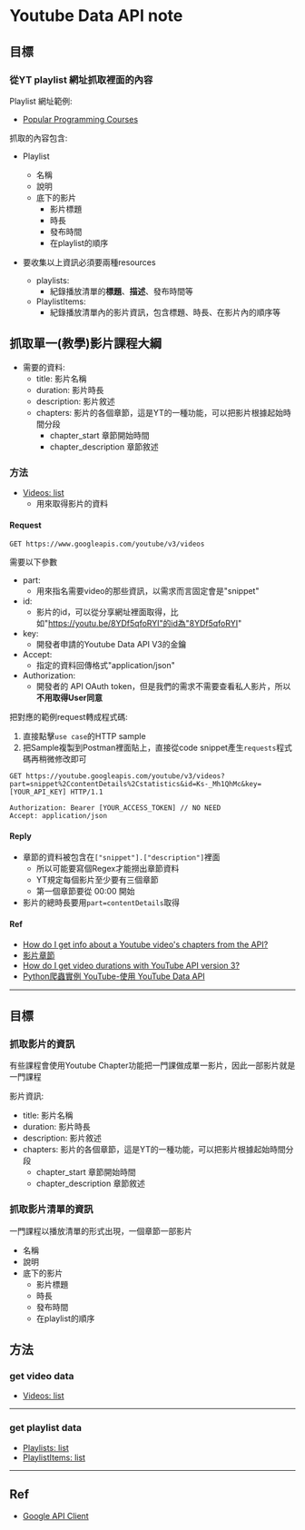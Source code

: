 # Youtube Data API note

## 目標

### 從YT playlist 網址抓取裡面的內容

Playlist 網址範例:
- [Popular Programming Courses](https://www.youtube.com/playlist?list=PLWKjhJtqVAblfum5WiQblKPwIbqYXkDoC)

抓取的內容包含:
- Playlist
  - 名稱
  - 說明
  - 底下的影片
    - 影片標題
    - 時長
    - 發布時間
    - 在playlist的順序

- 要收集以上資訊必須要兩種resources
  - playlists: 
    - 紀錄播放清單的**標題**、**描述**、發布時間等
  - PlaylistItems: 
    - 紀錄播放清單內的影片資訊，包含標題、時長、在影片內的順序等

## 抓取單一(教學)影片課程大綱

- 需要的資料:
  - title:                影片名稱
  - duration:             影片時長
  - description:          影片敘述
  - chapters:             影片的各個章節，這是YT的一種功能，可以把影片根據起始時間分段
    - chapter_start       章節開始時間
    - chapter_description 章節敘述

### 方法

- [Videos: list](https://developers.google.com/youtube/v3/docs/videos/list?apix_params=%7B%22part%22%3A%5B%22snippet%22%5D%2C%22id%22%3A%5B%22bC7o8P_Ste4%22%5D%7D)
  - 用來取得影片的資料

#### Request

`GET https://www.googleapis.com/youtube/v3/videos`

需要以下參數
- part: 
  - 用來指名需要video的那些資訊，以需求而言固定會是"snippet"
- id: 
  - 影片的id，可以從分享網址裡面取得，比如"https://youtu.be/8YDf5qfoRYI"的id為"8YDf5qfoRYI"
- key: 
  - 開發者申請的Youtube Data API V3的金鑰
- Accept:
  - 指定的資料回傳格式"application/json"
- Authorization:
  - 開發者的 API OAuth token，但是我們的需求不需要查看私人影片，所以**不用取得User同意**  

把對應的範例request轉成程式碼:
  
1. 直接點擊`use case`的HTTP sample
2. 把Sample複製到Postman裡面貼上，直接從code snippet產生`requests`程式碼再稍微修改即可

``` http
GET https://youtube.googleapis.com/youtube/v3/videos?part=snippet%2CcontentDetails%2Cstatistics&id=Ks-_Mh1QhMc&key=[YOUR_API_KEY] HTTP/1.1

Authorization: Bearer [YOUR_ACCESS_TOKEN] // NO NEED
Accept: application/json
```

#### Reply

- 章節的資料被包含在`["snippet"].["description"]`裡面
  - 所以可能要寫個Regex才能撈出章節資料
  - YT規定每個影片至少要有三個章節
  - 第一個章節要從 00:00 開始
- 影片的總時長要用`part=contentDetails`取得

#### Ref

- [How do I get info about a Youtube video's chapters from the API?](https://stackoverflow.com/questions/63821605/how-do-i-get-info-about-a-youtube-videos-chapters-from-the-api)
- [影片章節](https://support.google.com/youtube/answer/9884579?hl=zh-Hant)
- [How do I get video durations with YouTube API version 3?](https://stackoverflow.com/questions/15596753/how-do-i-get-video-durations-with-youtube-api-version-3)
- [Python爬蟲實例 YouTube-使用 YouTube Data API](https://blog.jiatool.com/posts/youtube_spider_api/#-%E7%88%AC%E8%9F%B2%E7%A8%8B%E5%BC%8F)

---

## 目標

### 抓取影片的資訊

有些課程會使用Youtube Chapter功能把一門課做成單一影片，因此一部影片就是一門課程

影片資訊:
- title:                影片名稱
- duration:             影片時長
- description:          影片敘述
- chapters:             影片的各個章節，這是YT的一種功能，可以把影片根據起始時間分段
  - chapter_start       章節開始時間
  - chapter_description 章節敘述

### 抓取影片清單的資訊

一門課程以播放清單的形式出現，一個章節一部影片
- 名稱
- 說明
- 底下的影片
  - 影片標題
  - 時長
  - 發布時間
  - 在playlist的順序

## 方法

### get video data



- [Videos: list](https://developers.google.com/youtube/v3/docs/videos/list)

---

### get playlist data



- [Playlists: list](https://developers.google.com/youtube/v3/docs/playlists/list)
- [PlaylistItems: list](https://developers.google.com/youtube/v3/docs/playlistItems/list)

---

## Ref

- [Google API Client](https://github.com/googleapis/google-api-python-client)